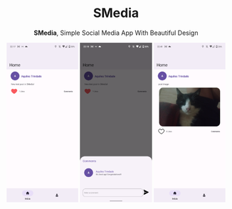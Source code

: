 <h1 align="center"><b>SMedia</b></h1><p align="center"><span><b>SMedia</b>, Simple Social Media App With Beautiful Design</span></p>

<div align="center">
    <img src="imagens/sc1.png" width="32%" alt="Screenshot 1" />
    <img src="imagens/sc2.png" width="32%" alt="Screenshot 2" />
    <img src="imagens/sc3.png" width="32%" alt="Screenshot 3" />
</div>
